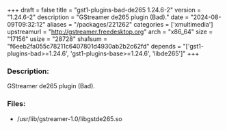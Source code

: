 +++
draft = false
title = "gst1-plugins-bad-de265 1.24.6-2"
version = "1.24.6-2"
description = "GStreamer de265 plugin (Bad)."
date = "2024-08-09T09:32:12"
aliases = "/packages/221262"
categories = ['xmultimedia']
upstreamurl = "http://gstreamer.freedesktop.org"
arch = "x86_64"
size = "17156"
usize = "28728"
sha1sum = "f6eeb2fa055c78211c6407801d4930ab2b2c62fd"
depends = "['gst1-plugins-bad>=1.24.6', 'gst1-plugins-base>=1.24.6', 'libde265']"
+++
### Description: 
GStreamer de265 plugin (Bad).

### Files: 
* /usr/lib/gstreamer-1.0/libgstde265.so

